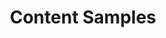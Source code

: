 ---
title: "Content Samples"
description: "See what's possible with Congo."

cascade:
  showEdit: false
  showSummary: true
---